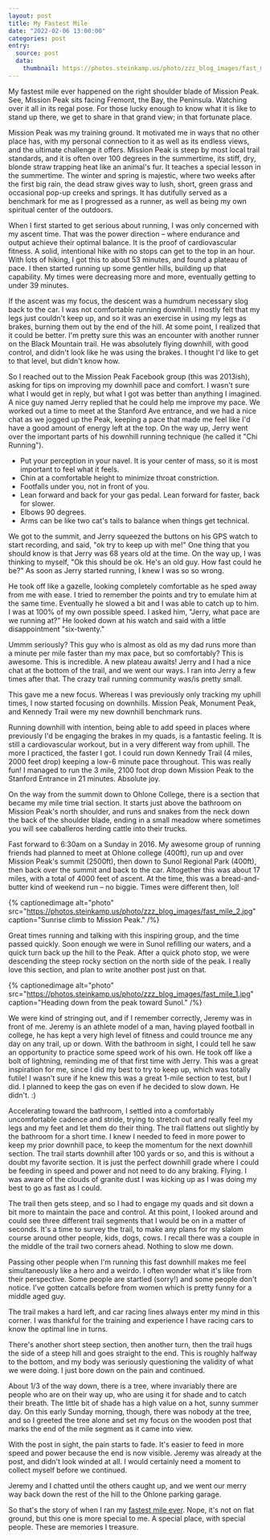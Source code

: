 ```yaml
---
layout: post
title: My Fastest Mile
date: "2022-02-06 13:00:00"
categories: post
entry:
  source: post
  data:
    thumbnail: https://photos.steinkamp.us/photo/zzz_blog_images/fast_mile_1.jpg
---
```


My fastest mile ever happened on the right shoulder blade of Mission Peak. See, Mission Peak sits facing Fremont, the Bay, the Peninsula. Watching over it all in its regal pose. For those lucky enough to know what it is like to stand up there, we get to share in that grand view; in that fortunate place.

Mission Peak was my training ground. It motivated me in ways that no other place has, with my personal connection to it as well as its endless views, and the ultimate challenge it offers. Mission Peak is steep by most local trail standards, and it is often over 100 degrees in the summertime, its stiff, dry, blonde straw trapping heat like an animal's fur. It teaches a special lesson in the summertime. The winter and spring is majestic, where two weeks after the first big rain, the dead straw gives way to lush, short, green grass and occasional pop-up creeks and springs. It has dutifully served as a benchmark for me as I progressed as a runner, as well as being my own spiritual center of the outdoors.

When I first started to get serious about running, I was only concerned with my ascent time. That was the power direction – where endurance and output achieve their optimal balance. It is the proof of cardiovascular fitness. A solid, intentional hike with no stops can get to the top in an hour. With lots of hiking, I got this to about 53 minutes, and found a plateau of pace. I then started running up some gentler hills, building up that capability. My times were decreasing more and more, eventually getting to under 39 minutes.

If the ascent was my focus, the descent was a humdrum necessary slog back to the car. I was not comfortable running downhill. I mostly felt that my legs just couldn't keep up, and so it was an exercise in using my legs as brakes, burning them out by the end of the hill. At some point, I realized that it could be better. I'm pretty sure this was an encounter with another runner on the Black Mountain trail. He was absolutely flying downhill, with good control, and didn't look like he was using the brakes. I thought I'd like to get to that level, but didn't know how.

So I reached out to the Mission Peak Facebook group (this was 2013ish), asking for tips on improving my downhill pace and comfort. I wasn't sure what I would get in reply, but what I got was better than anything I imagined. A nice guy named Jerry replied that he could help me improve my pace. We worked out a time to meet at the Stanford Ave entrance, and we had a nice chat as we jogged up the Peak, keeping a pace that made me feel like I'd have a good amount of energy left at the top. On the way up, Jerry went over the important parts of his downhill running technique (he called it "Chi Running").

- Put your perception in your navel. It is your center of mass, so it is most important to feel what it feels.
- Chin at a comfortable height to minimize throat constriction.
- Footfalls under you, not in front of you.
- Lean forward and back for your gas pedal. Lean forward for faster, back for slower.
- Elbows 90 degrees.
- Arms can be like two cat's tails to balance when things get technical.

We got to the summit, and Jerry squeezed the buttons on his GPS watch to start recording, and said, "ok try to keep up with me!" One thing that you should know is that Jerry was 68 years old at the time. On the way up, I was thinking to myself, "Ok this should be ok. He's an old guy. How fast could he be?" As soon as Jerry started running, I knew I was so so wrong.

He took off like a gazelle, looking completely comfortable as he sped away from me with ease. I tried to remember the points and try to emulate him at the same time. Eventually he slowed a bit and I was able to catch up to him. I was at 100% of my own possible speed. I asked him, "Jerry, what pace are we running at?" He looked down at his watch and said with a little disappointment "six-twenty."

Ummm seriously? This guy who is almost as old as my dad runs more than a minute per mile faster than my max pace, but so comfortably? This is awesome. This is incredible. A new plateau awaits! Jerry and I had a nice chat at the bottom of the trail, and we went our ways. I ran into Jerry a few times after that. The crazy trail running community was/is pretty small.

This gave me a new focus. Whereas I was previously only tracking my uphill times, I now started focusing on downhills. Mission Peak, Monument Peak, and Kennedy Trail were my new downhill benchmark runs.

Running downhill with intention, being able to add speed in places where previously I'd be engaging the brakes in my quads, is a fantastic feeling. It is still a cardiovascular workout, but in a very different way from uphill. The more I practiced, the faster I got. I could run down Kennedy Trail (4 miles, 2000 feet drop) keeping a low-6 minute pace throughout. This was really fun! I managed to run the 3 mile, 2100 foot drop down Mission Peak to the Stanford Entrance in 21 minutes. Absolute joy.

On the way from the summit down to Ohlone College, there is a section that became my mile time trial section. It starts just above the bathroom on Mission Peak's north shoulder, and runs and snakes from the neck down the back of the shoulder blade, ending in a small meadow where sometimes you will see caballeros herding cattle into their trucks.

Fast forward to 6:30am on a Sunday in 2016. My awesome group of running friends had planned to meet at Ohlone college (400ft), run up and over Mission Peak's summit (2500ft), then down to Sunol Regional Park (400ft), then back over the summit and back to the car. Altogether this was about 17 miles, with a total of 4000 feet of ascent. At the time, this was a bread-and-butter kind of weekend run – no biggie. Times were different then, lol!

{% captionedimage alt="photo"
  src="https://photos.steinkamp.us/photo/zzz_blog_images/fast_mile_2.jpg"
      caption="Sunrise climb to Mission Peak." /%}

Great times running and talking with this inspiring group, and the time passed quickly. Soon enough we were in Sunol refilling our waters, and a quick turn back up the hill to the Peak. After a quick photo stop, we were descending the steep rocky section on the north side of the peak. I really love this section, and plan to write another post just on that.

{% captionedimage alt="photo"
  src="https://photos.steinkamp.us/photo/zzz_blog_images/fast_mile_1.jpg"
      caption="Heading down from the peak toward Sunol." /%}

We were kind of stringing out, and if I remember correctly, Jeremy was in front of me. Jeremy is an athlete model of a man, having played football in college, he has kept a very high level of fitness and could trounce me any day on any trail, up or down. With the bathroom in sight, I could tell he saw an opportunity to practice some speed work of his own. He took off like a bolt of lightning, reminding me of that first time with Jerry. This was a great inspiration for me, since I did my best to try to keep up, which was totally futile! I wasn't sure if he knew this was a great 1-mile section to test, but I did. I planned to keep the gas on even if he decided to slow down. He didn't. :)

Accelerating toward the bathroom, I settled into a comfortably uncomfortable cadence and stride, trying to stretch out and really feel my legs and my feet and let them do their thing. The trail flattens out slightly by the bathroom for a short time. I knew I needed to feed in more power to keep my prior downhill pace, to keep the momentum for the next downhill section. The trail starts downhill after 100 yards or so, and this is without a doubt my favorite section. It is just the perfect downhill grade where I could be feeding in speed and power and not need to do any braking. Flying. I was aware of the clouds of granite dust I was kicking up as I was doing my best to go as fast as I could.

The trail then gets steep, and so I had to engage my quads and sit down a bit more to maintain the pace and control. At this point, I looked around and could see three different trail segments that I would be on in a matter of seconds. It's a time to survey the trail, to make any plans for my slalom course around other people, kids, dogs, cows. I recall there was a couple in the middle of the trail two corners ahead. Nothing to slow me down.

Passing other people when I'm running this fast downhill makes me feel simultaneously like a hero and a weirdo. I often wonder what it's like from their perspective. Some people are startled (sorry!) and some people don't notice. I've gotten catcalls before from women which is pretty funny for a middle aged guy.

The trail makes a hard left, and car racing lines always enter my mind in this corner. I was thankful for the training and experience I have racing cars to know the optimal line in turns.

There's another short steep section, then another turn, then the trail hugs the side of a steep hill and goes straight to the end. This is roughly halfway to the bottom, and my body was seriously questioning the validity of what we were doing. I just bore down on the pain and continued.

About 1/3 of the way down, there is a tree, where invariably there are people who are on their way up, who are using it for shade and to catch their breath. The little bit of shade has a high value on a hot, sunny summer day. On this early Sunday morning, though, there was nobody at the tree, and so I greeted the tree alone and set my focus on the wooden post that marks the end of the mile segment as it came into view.

With the post in sight, the pain starts to fade. It's easier to feed in more speed and power because the end is now visible. Jeremy was already at the post, and didn't look winded at all. I would certainly need a moment to collect myself before we continued.

Jeremy and I chatted until the others caught up, and we went our merry way back down the rest of the hill to the Ohlone parking garage.

So that's the story of when I ran my [fastest mile ever](https://www.strava.com/activities/684076989/overview). Nope, it's not on flat ground, but this one is more special to me. A special place, with special people. These are memories I treasure.
